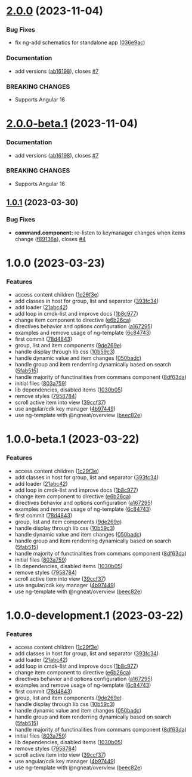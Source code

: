 # [2.0.0](https://github.com/ngneat/cmdk/compare/v1.0.1...v2.0.0) (2023-11-04)


### Bug Fixes

* fix ng-add schematics for standalone app ([036e9ac](https://github.com/ngneat/cmdk/commit/036e9ac0f157759a57370bc98f43972e8ec49364))


### Documentation

* add versions ([ab16198](https://github.com/ngneat/cmdk/commit/ab16198b6a49dca48aaff27df93aae5d8eeb56c6)), closes [#7](https://github.com/ngneat/cmdk/issues/7)


### BREAKING CHANGES

* Supports Angular 16

# [2.0.0-beta.1](https://github.com/ngneat/cmdk/compare/v1.0.1...v2.0.0-beta.1) (2023-11-04)


### Documentation

* add versions ([ab16198](https://github.com/ngneat/cmdk/commit/ab16198b6a49dca48aaff27df93aae5d8eeb56c6)), closes [#7](https://github.com/ngneat/cmdk/issues/7)


### BREAKING CHANGES

* Supports Angular 16

## [1.0.1](https://github.com/ngneat/cmdk/compare/v1.0.0...v1.0.1) (2023-03-30)


### Bug Fixes

* **command.component:** re-listen to keymanager changes when items change ([f89136a](https://github.com/ngneat/cmdk/commit/f89136a1206cd6741e4ef6c8945a0cf0735eb4c5)), closes [#4](https://github.com/ngneat/cmdk/issues/4)

# 1.0.0 (2023-03-23)


### Features

* access content children ([1c29f3e](https://github.com/ngneat/cmdk/commit/1c29f3e1fbb6a20bab0bd185572dd33ef40b87ce))
* add classes in host for group, list and separator ([393fc34](https://github.com/ngneat/cmdk/commit/393fc34af6a000850460cd928031e4fd75f6621f))
* add loader ([21abc42](https://github.com/ngneat/cmdk/commit/21abc42dd42f1d8eaa07fef086d03c739196089c))
* add loop in cmdk-list and improve docs ([1b8c977](https://github.com/ngneat/cmdk/commit/1b8c977b8f3c7bb1d26b66520dad21e1077980e4))
* change item component to directive ([e6b26ca](https://github.com/ngneat/cmdk/commit/e6b26ca66a96d40b20ba82f5c130d96cdcfbcf27))
* directives behavior and options configuration ([a167295](https://github.com/ngneat/cmdk/commit/a167295dcc19561a6b6f048a98279877bc1ad28d))
* examples and remove usage of ng-template ([6c84743](https://github.com/ngneat/cmdk/commit/6c84743bf7931ea4cdc171ac370c4b62365d0347))
* first commit ([78d4843](https://github.com/ngneat/cmdk/commit/78d48431e3bed79fa1acbd917dcd29362641bc3c))
* group, list and item components ([9de269e](https://github.com/ngneat/cmdk/commit/9de269eee414ffafaa2185558cc68eaa1977afa1))
* handle display through lib css ([10b59c3](https://github.com/ngneat/cmdk/commit/10b59c3b34756acba7afdcf43188891f2f773334))
* handle dynamic value and item changes ([050badc](https://github.com/ngneat/cmdk/commit/050badc58dd1ba4a6dbf0cfa72cdaafbdb46023b))
* handle group and item renderring dynamically based on search ([5fab515](https://github.com/ngneat/cmdk/commit/5fab51582d7223e256e463c7ab464c4a29dbc6e9))
* handle majority of functinalities from commans component ([8df63da](https://github.com/ngneat/cmdk/commit/8df63dab616eb6c5b09acefcbf696055379154b8))
* initial files ([803a759](https://github.com/ngneat/cmdk/commit/803a75902a757ca478ac6dde7e71d0b50f44bcf5))
* lib dependencies, disabled items ([1030b05](https://github.com/ngneat/cmdk/commit/1030b0593c89a4f9a8d1ff78b4348952f379225f))
* remove styles ([7958784](https://github.com/ngneat/cmdk/commit/79587847d4f323a110f6093e3c795ee29b80e190))
* scroll active item into view ([39ccf37](https://github.com/ngneat/cmdk/commit/39ccf375300f1adb1791efca81ec41526073682c))
* use angular/cdk key manager ([4b97449](https://github.com/ngneat/cmdk/commit/4b97449e181746f6d9de64719e734be6965de199))
* use ng-template with @ngneat/overview ([beec82e](https://github.com/ngneat/cmdk/commit/beec82e9c4d753b9fd8c72d14ffb18ebb23feea3))

# 1.0.0-beta.1 (2023-03-22)


### Features

* access content children ([1c29f3e](https://github.com/ngneat/cmdk/commit/1c29f3e1fbb6a20bab0bd185572dd33ef40b87ce))
* add classes in host for group, list and separator ([393fc34](https://github.com/ngneat/cmdk/commit/393fc34af6a000850460cd928031e4fd75f6621f))
* add loader ([21abc42](https://github.com/ngneat/cmdk/commit/21abc42dd42f1d8eaa07fef086d03c739196089c))
* add loop in cmdk-list and improve docs ([1b8c977](https://github.com/ngneat/cmdk/commit/1b8c977b8f3c7bb1d26b66520dad21e1077980e4))
* change item component to directive ([e6b26ca](https://github.com/ngneat/cmdk/commit/e6b26ca66a96d40b20ba82f5c130d96cdcfbcf27))
* directives behavior and options configuration ([a167295](https://github.com/ngneat/cmdk/commit/a167295dcc19561a6b6f048a98279877bc1ad28d))
* examples and remove usage of ng-template ([6c84743](https://github.com/ngneat/cmdk/commit/6c84743bf7931ea4cdc171ac370c4b62365d0347))
* first commit ([78d4843](https://github.com/ngneat/cmdk/commit/78d48431e3bed79fa1acbd917dcd29362641bc3c))
* group, list and item components ([9de269e](https://github.com/ngneat/cmdk/commit/9de269eee414ffafaa2185558cc68eaa1977afa1))
* handle display through lib css ([10b59c3](https://github.com/ngneat/cmdk/commit/10b59c3b34756acba7afdcf43188891f2f773334))
* handle dynamic value and item changes ([050badc](https://github.com/ngneat/cmdk/commit/050badc58dd1ba4a6dbf0cfa72cdaafbdb46023b))
* handle group and item renderring dynamically based on search ([5fab515](https://github.com/ngneat/cmdk/commit/5fab51582d7223e256e463c7ab464c4a29dbc6e9))
* handle majority of functinalities from commans component ([8df63da](https://github.com/ngneat/cmdk/commit/8df63dab616eb6c5b09acefcbf696055379154b8))
* initial files ([803a759](https://github.com/ngneat/cmdk/commit/803a75902a757ca478ac6dde7e71d0b50f44bcf5))
* lib dependencies, disabled items ([1030b05](https://github.com/ngneat/cmdk/commit/1030b0593c89a4f9a8d1ff78b4348952f379225f))
* remove styles ([7958784](https://github.com/ngneat/cmdk/commit/79587847d4f323a110f6093e3c795ee29b80e190))
* scroll active item into view ([39ccf37](https://github.com/ngneat/cmdk/commit/39ccf375300f1adb1791efca81ec41526073682c))
* use angular/cdk key manager ([4b97449](https://github.com/ngneat/cmdk/commit/4b97449e181746f6d9de64719e734be6965de199))
* use ng-template with @ngneat/overview ([beec82e](https://github.com/ngneat/cmdk/commit/beec82e9c4d753b9fd8c72d14ffb18ebb23feea3))

# 1.0.0-development.1 (2023-03-22)


### Features

* access content children ([1c29f3e](https://github.com/ngneat/cmdk/commit/1c29f3e1fbb6a20bab0bd185572dd33ef40b87ce))
* add classes in host for group, list and separator ([393fc34](https://github.com/ngneat/cmdk/commit/393fc34af6a000850460cd928031e4fd75f6621f))
* add loader ([21abc42](https://github.com/ngneat/cmdk/commit/21abc42dd42f1d8eaa07fef086d03c739196089c))
* add loop in cmdk-list and improve docs ([1b8c977](https://github.com/ngneat/cmdk/commit/1b8c977b8f3c7bb1d26b66520dad21e1077980e4))
* change item component to directive ([e6b26ca](https://github.com/ngneat/cmdk/commit/e6b26ca66a96d40b20ba82f5c130d96cdcfbcf27))
* directives behavior and options configuration ([a167295](https://github.com/ngneat/cmdk/commit/a167295dcc19561a6b6f048a98279877bc1ad28d))
* examples and remove usage of ng-template ([6c84743](https://github.com/ngneat/cmdk/commit/6c84743bf7931ea4cdc171ac370c4b62365d0347))
* first commit ([78d4843](https://github.com/ngneat/cmdk/commit/78d48431e3bed79fa1acbd917dcd29362641bc3c))
* group, list and item components ([9de269e](https://github.com/ngneat/cmdk/commit/9de269eee414ffafaa2185558cc68eaa1977afa1))
* handle display through lib css ([10b59c3](https://github.com/ngneat/cmdk/commit/10b59c3b34756acba7afdcf43188891f2f773334))
* handle dynamic value and item changes ([050badc](https://github.com/ngneat/cmdk/commit/050badc58dd1ba4a6dbf0cfa72cdaafbdb46023b))
* handle group and item renderring dynamically based on search ([5fab515](https://github.com/ngneat/cmdk/commit/5fab51582d7223e256e463c7ab464c4a29dbc6e9))
* handle majority of functinalities from commans component ([8df63da](https://github.com/ngneat/cmdk/commit/8df63dab616eb6c5b09acefcbf696055379154b8))
* initial files ([803a759](https://github.com/ngneat/cmdk/commit/803a75902a757ca478ac6dde7e71d0b50f44bcf5))
* lib dependencies, disabled items ([1030b05](https://github.com/ngneat/cmdk/commit/1030b0593c89a4f9a8d1ff78b4348952f379225f))
* remove styles ([7958784](https://github.com/ngneat/cmdk/commit/79587847d4f323a110f6093e3c795ee29b80e190))
* scroll active item into view ([39ccf37](https://github.com/ngneat/cmdk/commit/39ccf375300f1adb1791efca81ec41526073682c))
* use angular/cdk key manager ([4b97449](https://github.com/ngneat/cmdk/commit/4b97449e181746f6d9de64719e734be6965de199))
* use ng-template with @ngneat/overview ([beec82e](https://github.com/ngneat/cmdk/commit/beec82e9c4d753b9fd8c72d14ffb18ebb23feea3))
